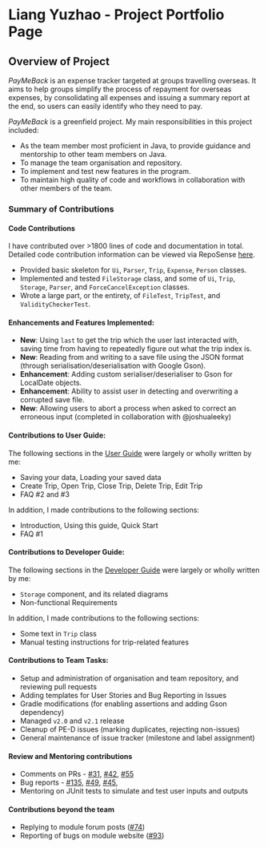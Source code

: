 # Liang Yuzhao - Project Portfolio Page

## Overview of Project

_PayMeBack_ is an expense tracker targeted at groups travelling overseas. It aims to help groups simplify the process of
repayment for overseas expenses, by consolidating all expenses and issuing a summary report at the end, so users can easily
identify who they need to pay.

_PayMeBack_ is a greenfield project. My main responsibilities in this project included:
- As the team member most proficient in Java, to provide guidance and mentorship to other team members on Java.
- To manage the team organisation and repository.
- To implement and test new features in the program.
- To maintain high quality of code and workflows in collaboration with other members of the team.

### Summary of Contributions

#### Code Contributions

I have contributed over >1800 lines of code and documentation in total.
Detailed code contribution information can be viewed via RepoSense [here](https://nus-cs2113-ay2122s1.github.io/tp-dashboard/?search=&sort=groupTitle&sortWithin=title&timeframe=commit&mergegroup=&groupSelect=groupByRepos&breakdown=true&checkedFileTypes=docs~functional-code~test-code~other&since=2021-09-25&tabOpen=true&tabType=authorship&tabAuthor=yeezao&tabRepo=AY2122S1-CS2113T-T12-2%2Ftp%5Bmaster%5D&authorshipIsMergeGroup=false&authorshipFileTypes=docs~functional-code~test-code~other&authorshipIsBinaryFileTypeChecked=false).

- Provided basic skeleton for `Ui`, `Parser`, `Trip`, `Expense`, `Person` classes.
- Implemented and tested `FileStorage` class, and some of `Ui`, `Trip`, `Storage`, `Parser`, and `ForceCancelException` classes.
- Wrote a large part, or the entirety, of `FileTest`, `TripTest`, and `ValidityCheckerTest`.

#### Enhancements and Features Implemented:

- **New**: Using `last` to get the trip which the user last interacted with, saving time from having to repeatedly figure
  out what the trip index is.
- **New**: Reading from and writing to a save file using the JSON format (through serialisation/deserialisation with Google Gson).
- **Enhancement**: Adding custom serialiser/deserialiser to Gson for LocalDate objects.
- **Enhancement**: Ability to assist user in detecting and overwriting a corrupted save file.
- **New**: Allowing users to abort a process when asked to correct an erroneous input (completed in collaboration with @joshualeeky)

#### Contributions to User Guide:

The following sections in the [User Guide](https://ay2122s1-cs2113t-t12-2.github.io/tp/UserGuide.html) were largely or wholly written by me:

- Saving your data, Loading your saved data
- Create Trip, Open Trip, Close Trip, Delete Trip, Edit Trip
- FAQ #2 and #3

In addition, I made contributions to the following sections:

- Introduction, Using this guide, Quick Start
- FAQ #1

#### Contributions to Developer Guide:

The following sections in the [Developer Guide](https://ay2122s1-cs2113t-t12-2.github.io/tp/DeveloperGuide.html) were largely or wholly written by me:

- `Storage` component, and its related diagrams
- Non-functional Requirements

In addition, I made contributions to the following sections:

- Some text in `Trip` class
- Manual testing instructions for trip-related features

#### Contributions to Team Tasks:

- Setup and administration of organisation and team repository, and reviewing pull requests
- Adding templates for User Stories and Bug Reporting in Issues
- Gradle modifications (for enabling assertions and adding Gson dependency)
- Managed `v2.0` and `v2.1` release
- Cleanup of PE-D issues (marking duplicates, rejecting non-issues)
- General maintenance of issue tracker (milestone and label assignment)

#### Review and Mentoring contributions

- Comments on PRs - [#31](https://github.com/AY2122S1-CS2113T-T12-2/tp/pull/31#discussion_r723066635),
  [#42](https://github.com/AY2122S1-CS2113T-T12-2/tp/pull/42#discussion_r725532182), [#55](https://github.com/AY2122S1-CS2113T-T12-2/tp/pull/55#discussion_r726785554)
- Bug reports - [#135](https://github.com/AY2122S1-CS2113T-T12-2/tp/issues/135), [#49](https://github.com/AY2122S1-CS2113T-T12-2/tp/issues/49), [#45](https://github.com/AY2122S1-CS2113T-T12-2/tp/issues/45), 
- Mentoring on JUnit tests to simulate and test user inputs and outputs

#### Contributions beyond the team

- Replying to module forum posts ([#74](https://github.com/nus-cs2113-AY2122S1/forum/issues/74#issuecomment-922768286))
- Reporting of bugs on module website ([#93](https://github.com/nus-cs2113-AY2122S1/forum/issues/93))